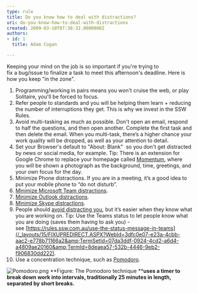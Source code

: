 ```yaml
---
type: rule
title: Do you know how to deal with distractions?
uri: do-you-know-how-to-deal-with-distractions
created: 2009-03-10T07:38:32.0000000Z
authors:
- id: 1
  title: Adam Cogan

---
```


 Keeping your mind on the job is so important if you're trying to fix a bug/issue to finalize a task to meet this afternoon's deadline. Here is how you keep "in the zone".​



 
1. Programming/working in pairs means you won't cruise the web, or play Solitaire, you'll be forced to focus.
2. Refer people to standards and you will be helping them learn + reducing the number of interruptions they get. This is why we invest in the SSW Rules.​
3. Avoid multi-tasking as much as possible. Don't open an email, respond to half the questions, and then open another. Complete the first task and then delete the email. When you multi-task, there’s a higher chance your work quality will be dropped, as well as your attention to detail.
4. Set your Browser's default to "About: Blank"  so you don't get distracted by news or social media, for example.
Tip:​​ There is an extension for Google Chrome to replace your homepage called [Momentum​](https&#58;//chrome.google.com/webstore/detail/momentum/laookkfknpbbblfpciffpaejjkokdgca?hl=en-US), where you will be shown a photograph as the background, time, greetings, and your own focus for the day.
5. Minimize Phone distractions. If you are in a meeting, it’s a good idea to put your mobile phone to “do not disturb”.
6. [Minimize Microsoft Team distractions​](/_layouts/15/FIXUPREDIRECT.ASPX?WebId=3dfc0e07-e23a-4cbb-aac2-e778b71166a2&amp;TermSetId=07da3ddf-0924-4cd2-a6d4-a4809ae20160&amp;TermId=ab17d85c-5ee1-44a9-8433-200bd5771337).
7. [Minimize Outlook distractions](/_layouts/15/FIXUPREDIRECT.ASPX?WebId=3dfc0e07-e23a-4cbb-aac2-e778b71166a2&amp;TermSetId=07da3ddf-0924-4cd2-a6d4-a4809ae20160&amp;TermId=7d2b06ad-cac7-4afc-b7af-0552fe30b6ac).
8. [Minimize Skype distractions](http&#58;//www.ssw.com.au/ssw/Standards/Rules/RulestoBetterInstantMessenger.aspx#MinimiseMSNMessengerDistractions).
9. People should [avoid distracting you](/_layouts/15/FIXUPREDIRECT.ASPX?WebId=3dfc0e07-e23a-4cbb-aac2-e778b71166a2&amp;TermSetId=07da3ddf-0924-4cd2-a6d4-a4809ae20160&amp;TermId=3e0a3341-90ff-4b73-92d0-d14fb3e7ed13), but it’s easier when they know what you are working on. Tip: Use the Teams status to let people know what you are doing (saves them having to ask you) - see [https://rules.ssw.com.au/use-the-status-message-in-teams](/_layouts/15/FIXUPREDIRECT.ASPX?WebId=3dfc0e07-e23a-4cbb-aac2-e778b71166a2&amp;TermSetId=07da3ddf-0924-4cd2-a6d4-a4809ae20160&amp;TermId=8deaea57-532b-4446-9eb2-f906830dd222).
10. Use a concentration technique, such as [Pomodoro​](https&#58;//en.wikipedia.org/wiki/Pomodoro_Technique).



​​![Pomodoro.png](/PublishingImages/Pomodoro.png)
**​​Figure: The ​Pomodoro technique ****uses a timer to break down work into intervals, traditionally 25 minutes in length, separated by short breaks.**


